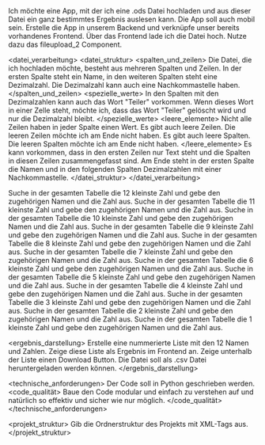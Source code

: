 <projekt>
<app_beschreibung>
<zweck>
Ich möchte eine App, mit der ich eine .ods Datei hochladen und aus dieser Datei ein ganz bestimmtes Ergebnis auslesen kann.
</zweck>
<anforderungen>
<mobilität>Die App soll auch mobil sein.</mobilität>
<architektur>
Erstelle die App in unserem Backend und verknüpfe unser bereits vorhandenes Frontend.
</architektur>
<frontend>
Über das Frontend lade ich die Datei hoch. Nutze dazu das fileupload_2 Component.
</frontend>
</anforderungen>
</app_beschreibung>

<datei_verarbeitung>
<datei_struktur>
<spalten_und_zeilen>
Die Datei, die ich hochladen möchte, besteht aus mehreren Spalten und Zeilen. In der ersten Spalte steht ein Name, in den weiteren Spalten steht eine Dezimalzahl. 
Die Dezimalzahl kann auch eine Nachkommastelle haben.
</spalten_und_zeilen>
<spezielle_werte>
In den Spalten mit den Dezimalzahlen kann auch das Wort "Teiler" vorkommen. Wenn dieses Wort in einer Zelle steht, möchte ich, dass das Wort "Teiler" gelöscht wird und nur die Dezimalzahl bleibt.
</spezielle_werte>
<leere_elemente>
<zeilen>
Nicht alle Zeilen haben in jeder Spalte einen Wert.
Es gibt auch leere Zeilen.
Die leeren Zeilen möchte ich am Ende nicht haben.
</zeilen>
<spalten>
Es gibt auch leere Spalten.
Die leeren Spalten möchte ich am Ende nicht haben.
</spalten>
</leere_elemente>
<kopfzeilen>
Es kann vorkommen, dass in den ersten Zeilen nur Text steht und die Spalten in diesen Zeilen zusammengefasst sind.
</kopfzeilen>
<endformat>
Am Ende steht in der ersten Spalte die Namen und in den folgenden Spalten Dezimalzahlen mit einer Nachkommastelle.
</endformat>
</datei_struktur>
</datei_verarbeitung>

<datenanalyse>
<suche_und_ausgabe>
Suche in der gesamten Tabelle die 12 kleinste Zahl und gebe den zugehörigen Namen und die Zahl aus.
Suche in der gesamten Tabelle die 11 kleinste Zahl und gebe den zugehörigen Namen und die Zahl aus.
Suche in der gesamten Tabelle die 10 kleinste Zahl und gebe den zugehörigen Namen und die Zahl aus.
Suche in der gesamten Tabelle die 9 kleinste Zahl und gebe den zugehörigen Namen und die Zahl aus.
Suche in der gesamten Tabelle die 8 kleinste Zahl und gebe den zugehörigen Namen und die Zahl aus.
Suche in der gesamten Tabelle die 7 kleinste Zahl und gebe den zugehörigen Namen und die Zahl aus.
Suche in der gesamten Tabelle die 6 kleinste Zahl und gebe den zugehörigen Namen und die Zahl aus.
Suche in der gesamten Tabelle die 5 kleinste Zahl und gebe den zugehörigen Namen und die Zahl aus.
Suche in der gesamten Tabelle die 4 kleinste Zahl und gebe den zugehörigen Namen und die Zahl aus.
Suche in der gesamten Tabelle die 3 kleinste Zahl und gebe den zugehörigen Namen und die Zahl aus.
Suche in der gesamten Tabelle die 2 kleinste Zahl und gebe den zugehörigen Namen und die Zahl aus.
Suche in der gesamten Tabelle die 1 kleinste Zahl und gebe den zugehörigen Namen und die Zahl aus.
</suche_und_ausgabe>
</datenanalyse>

<ergebnis_darstellung>
<liste>
Erstelle eine nummerierte Liste mit den 12 Namen und Zahlen.
Zeige diese Liste als Ergebnis im Frontend an.
</liste>
<download>
Zeige unterhalb der Liste einen Download Button.
Die Datei soll als .csv Datei heruntergeladen werden können.
</download>
</ergebnis_darstellung>

<technische_anforderungen>
<programmiersprache>
Der Code soll in Python geschrieben werden.
</programmiersprache>
<code_qualität>
Baue den Code modular und einfach zu verstehen auf und natürlich so effektiv und sicher wie nur möglich.
</code_qualität>
</technische_anforderungen>

<projekt_struktur>
<anweisung>
Gib die Ordnerstruktur des Projekts mit XML-Tags aus.
</anweisung>
</projekt_struktur>
</projekt>
